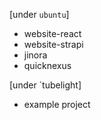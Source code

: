 [under `ubuntu`]

- website-react
- website-strapi
- jinora
- quicknexus

[under `tubelight]

- example project
